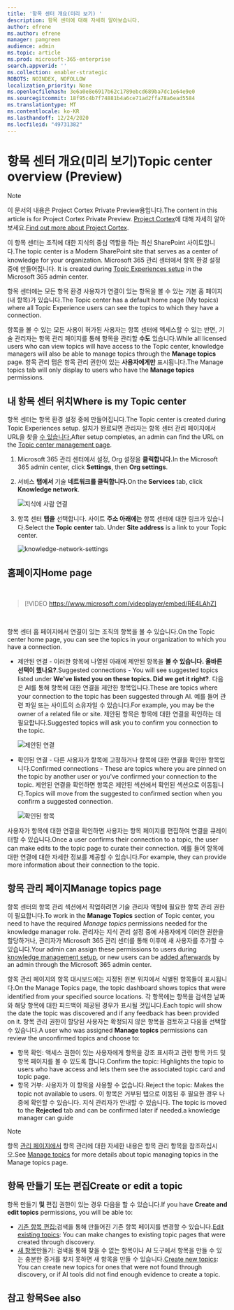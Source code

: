 ```yaml
---
title: '항목 센터 개요(미리 보기) '
description: 항목 센터에 대해 자세히 알아보습니다.
author: efrene
ms.author: efrene
manager: pamgreen
audience: admin
ms.topic: article
ms.prod: microsoft-365-enterprise
search.appverid: ''
ms.collection: enabler-strategic
ROBOTS: NOINDEX, NOFOLLOW
localization_priority: None
ms.openlocfilehash: 3e6a0e8e6917b62c1789ebcd689ba7dc1e64e9e0
ms.sourcegitcommit: 18f95c4b7f74881b4a6ce71ad2ffa78a6ead5584
ms.translationtype: MT
ms.contentlocale: ko-KR
ms.lasthandoff: 12/24/2020
ms.locfileid: "49731382"
---
```

# <a name="topic-center-overview-preview"></a><span data-ttu-id="eb8ff-103">항목 센터 개요(미리 보기)</span><span class="sxs-lookup"><span data-stu-id="eb8ff-103">Topic center overview (Preview)</span></span>

> [!Note] 
> <span data-ttu-id="eb8ff-104">이 문서의 내용은 Project Cortex Private Preview용입니다.</span><span class="sxs-lookup"><span data-stu-id="eb8ff-104">The content in this article is for Project Cortex Private Preview.</span></span> <span data-ttu-id="eb8ff-105">[Project Cortex](https://aka.ms/projectcortex)에 대해 자세히 알아보세요.</span><span class="sxs-lookup"><span data-stu-id="eb8ff-105">[Find out more about Project Cortex](https://aka.ms/projectcortex).</span></span>

<span data-ttu-id="eb8ff-106">이 항목 센터는 조직에 대한 지식의 중심 역할을 하는 최신 SharePoint 사이트입니다.</span><span class="sxs-lookup"><span data-stu-id="eb8ff-106">The topic center is a Modern SharePoint site that serves as a center of knowledge for your organization.</span></span> <span data-ttu-id="eb8ff-107">Microsoft 365 관리 센터에서 항목 환경 설정 중에 만들어집니다. [](set-up-topic-experiences.md)</span><span class="sxs-lookup"><span data-stu-id="eb8ff-107">It is created during [Topic Experiences setup](set-up-topic-experiences.md) in the Microsoft 365 admin center.</span></span>

<span data-ttu-id="eb8ff-108">항목 센터에는 모든 항목 환경 사용자가 연결이 있는 항목을 볼 수 있는 기본 홈 페이지(내 항목)가 있습니다.</span><span class="sxs-lookup"><span data-stu-id="eb8ff-108">The Topic center has a default home page (My topics) where all Topic Experience users can see the topics to which they have a connection.</span></span> 

<span data-ttu-id="eb8ff-109">항목을 볼 수 있는 모든 사용이 허가된 사용자는 항목 센터에 액세스할 수 있는 반면, 기술 관리자는 항목 관리 페이지를 통해 항목을 관리할 **수도** 있습니다.</span><span class="sxs-lookup"><span data-stu-id="eb8ff-109">While all licensed users who can view topics will have access to the Topic center, knowledge managers will also be able to manage topics through the **Manage topics** page.</span></span> <span data-ttu-id="eb8ff-110">항목 관리 탭은 항목 관리 권한이 있는 **사용자에게만** 표시됩니다.</span><span class="sxs-lookup"><span data-stu-id="eb8ff-110">The Manage topics tab will only display to users who have the **Manage topics** permissions.</span></span> 

## <a name="where-is-my-topic-center"></a><span data-ttu-id="eb8ff-111">내 항목 센터 위치</span><span class="sxs-lookup"><span data-stu-id="eb8ff-111">Where is my Topic center</span></span>

<span data-ttu-id="eb8ff-112">항목 센터는 항목 환경 설정 중에 만들어집니다.</span><span class="sxs-lookup"><span data-stu-id="eb8ff-112">The Topic center is created during Topic Experiences setup.</span></span> <span data-ttu-id="eb8ff-113">설치가 완료되면 관리자는 항목 센터 관리 페이지에서 URL을 찾을 [수 있습니다.](https://docs.microsoft.com/microsoft-365/knowledge/topic-experiences-administration#to-access-topics-management-settings)</span><span class="sxs-lookup"><span data-stu-id="eb8ff-113">After setup completes, an admin can find the URL on the [Topic center management page](https://docs.microsoft.com/microsoft-365/knowledge/topic-experiences-administration#to-access-topics-management-settings).</span></span>


1. <span data-ttu-id="eb8ff-114">Microsoft 365 관리 센터에서 설정, Org 설정을 **클릭합니다.**</span><span class="sxs-lookup"><span data-stu-id="eb8ff-114">In the Microsoft 365 admin center, click **Settings**, then **Org settings**.</span></span>
2. <span data-ttu-id="eb8ff-115">서비스 **탭에서** 기술 **네트워크를 클릭합니다.**</span><span class="sxs-lookup"><span data-stu-id="eb8ff-115">On the **Services** tab, click **Knowledge network**.</span></span>

    ![지식에 사람 연결](../media/admin-org-knowledge-options-completed.png) </br>

3. <span data-ttu-id="eb8ff-117">항목 센터 **탭을** 선택합니다. 사이트 **주소 아래에는** 항목 센터에 대한 링크가 있습니다.</span><span class="sxs-lookup"><span data-stu-id="eb8ff-117">Select the **Topic center** tab. Under **Site address** is a link to your Topic center.</span></span>

    ![knowledge-network-settings](../media/knowledge-network-settings-topic-center.png) </br>



## <a name="home-page"></a><span data-ttu-id="eb8ff-119">홈페이지</span><span class="sxs-lookup"><span data-stu-id="eb8ff-119">Home page</span></span>

</br>

> [!VIDEO https://www.microsoft.com/videoplayer/embed/RE4LAhZ]  

</br>


<span data-ttu-id="eb8ff-120">항목 센터 홈 페이지에서 연결이 있는 조직의 항목을 볼 수 있습니다.</span><span class="sxs-lookup"><span data-stu-id="eb8ff-120">On the Topic center home page, you can see the topics in your organization to which you have a connection.</span></span>

- <span data-ttu-id="eb8ff-121">제안된 연결 - 이러한 항목에 나열된 아래에 제안된 항목을 **볼 수 있습니다. 올바른 선택이 했나요?**.</span><span class="sxs-lookup"><span data-stu-id="eb8ff-121">Suggested connections - You will see suggested topics listed under **We've listed you on these topics. Did we get it right?**.</span></span> <span data-ttu-id="eb8ff-122">다음은 AI를 통해 항목에 대한 연결을 제안한 항목입니다.</span><span class="sxs-lookup"><span data-stu-id="eb8ff-122">These are topics where your connection to the topic has been suggested through AI.</span></span> <span data-ttu-id="eb8ff-123">예를 들어 관련 파일 또는 사이트의 소유자일 수 있습니다.</span><span class="sxs-lookup"><span data-stu-id="eb8ff-123">For example, you may be the owner of a related file or site.</span></span> <span data-ttu-id="eb8ff-124">제안된 항목은 항목에 대한 연결을 확인하는 데 필요합니다.</span><span class="sxs-lookup"><span data-stu-id="eb8ff-124">Suggested topics will ask you to confirm you connection to the topic.</span></span>

   ![제안된 연결](../media/knowledge-management/my-topics.png) </br>
 
- <span data-ttu-id="eb8ff-126">확인된 연결 - 다른 사용자가 항목에 고정하거나 항목에 대한 연결을 확인한 항목입니다.</span><span class="sxs-lookup"><span data-stu-id="eb8ff-126">Confirmed connections - These are topics where you are pinned on the topic by another user or you've confirmed your connection to the topic.</span></span> <span data-ttu-id="eb8ff-127">제안된 연결을 확인하면 항목은 제안된 섹션에서 확인된 섹션으로 이동됩니다.</span><span class="sxs-lookup"><span data-stu-id="eb8ff-127">Topics will move from the suggested to confirmed section when you confirm a suggested connection.</span></span>
 
   ![확인된 항목](../media/knowledge-management/my-topics-confirmed.png) </br>

<span data-ttu-id="eb8ff-129">사용자가 항목에 대한 연결을 확인하면 사용자는 항목 페이지를 편집하여 연결을 큐레이터할 수 있습니다.</span><span class="sxs-lookup"><span data-stu-id="eb8ff-129">Once a user confirms their connection to a topic, the user can make edits to the topic page to curate their connection.</span></span> <span data-ttu-id="eb8ff-130">예를 들어 항목에 대한 연결에 대한 자세한 정보를 제공할 수 있습니다.</span><span class="sxs-lookup"><span data-stu-id="eb8ff-130">For example, they can provide more information about their connection to the topic.</span></span>


## <a name="manage-topics-page"></a><span data-ttu-id="eb8ff-131">항목 관리 페이지</span><span class="sxs-lookup"><span data-stu-id="eb8ff-131">Manage topics page</span></span>

<span data-ttu-id="eb8ff-132">항목 센터의  항목 관리 섹션에서 작업하려면 기술 관리자  역할에 필요한 항목 관리 권한이 필요합니다.</span><span class="sxs-lookup"><span data-stu-id="eb8ff-132">To work in the **Manage Topics** section of Topic center, you need to have the required *Manage topics* permissions needed for the knowledge manager role.</span></span> <span data-ttu-id="eb8ff-133">관리자는 지식 관리 설정 중에 [](set-up-topic-experiences.md)사용자에게 이러한 권한을 할당하거나, [](topic-experiences-knowledge-rules.md) 관리자가 Microsoft 365 관리 센터를 통해 이후에 새 사용자를 추가할 수 있습니다.</span><span class="sxs-lookup"><span data-stu-id="eb8ff-133">Your admin can assign these permissions to users during [knowledge management setup](set-up-topic-experiences.md), or new users can be [added afterwards](topic-experiences-knowledge-rules.md) by an admin through the Microsoft 365 admin center.</span></span>

<span data-ttu-id="eb8ff-134">항목 관리 페이지의 항목 대시보드에는 지정된 원본 위치에서 식별된 항목들이 표시됩니다.</span><span class="sxs-lookup"><span data-stu-id="eb8ff-134">On the Manage Topics page, the topic dashboard shows topics that were identified from your specified source locations.</span></span> <span data-ttu-id="eb8ff-135">각 항목에는 항목을 검색한 날짜와 해당 항목에 대한 피드백이 제공된 경우가 표시될 것입니다.</span><span class="sxs-lookup"><span data-stu-id="eb8ff-135">Each topic will show the date the topic was discovered and if any feedback has been provided on it.</span></span> <span data-ttu-id="eb8ff-136">항목 관리 권한이  할당된 사용자는 확정되지 않은 항목을 검토하고 다음을 선택할 수 있습니다.</span><span class="sxs-lookup"><span data-stu-id="eb8ff-136">A user who was assigned **Manage topics** permissions can review the unconfirmed topics and choose to:</span></span>
- <span data-ttu-id="eb8ff-137">항목 확인: 액세스 권한이 있는 사용자에게 항목을 강조 표시하고 관련 항목 카드 및 항목 페이지를 볼 수 있도록 합니다.</span><span class="sxs-lookup"><span data-stu-id="eb8ff-137">Confirm the topic: Highlights the topic to users who have access and lets them see the associated topic card and topic page.</span></span>
- <span data-ttu-id="eb8ff-138">항목 거부: 사용자가 이 항목을 사용할 수 없습니다.</span><span class="sxs-lookup"><span data-stu-id="eb8ff-138">Reject the topic: Makes the topic not available to users.</span></span> <span data-ttu-id="eb8ff-139">이 항목은 거부된 탭으로 이동된 후 필요한 경우 나중에 확인할 수 있습니다. 지식 관리자가 안내할 수 있습니다. </span><span class="sxs-lookup"><span data-stu-id="eb8ff-139">The topic is moved to the **Rejected** tab and can be confirmed later if needed.a knowledge manager can guide</span></span> 

> [!Note] 
> <span data-ttu-id="eb8ff-140">항목 [관리 페이지에서](manage-topics.md) 항목 관리에 대한 자세한 내용은 항목 관리 항목을 참조하십시오.</span><span class="sxs-lookup"><span data-stu-id="eb8ff-140">See [Manage topics](manage-topics.md) for more details about topic managing topics in the Manage topics page.</span></span>


## <a name="create-or-edit-a-topic"></a><span data-ttu-id="eb8ff-141">항목 만들기 또는 편집</span><span class="sxs-lookup"><span data-stu-id="eb8ff-141">Create or edit a topic</span></span>

<span data-ttu-id="eb8ff-142">항목 만들기 **및** 편집 권한이 있는 경우 다음을 할 수 있습니다.</span><span class="sxs-lookup"><span data-stu-id="eb8ff-142">If you have **Create and edit topics** permissions, you will be able to:</span></span>

- <span data-ttu-id="eb8ff-143">[기존 항목 편집:](edit-a-topic.md)검색을 통해 만들어진 기존 항목 페이지를 변경할 수 있습니다.</span><span class="sxs-lookup"><span data-stu-id="eb8ff-143">[Edit existing topics](edit-a-topic.md): You can make changes to existing topic pages that were created through discovery.</span></span>
- <span data-ttu-id="eb8ff-144">[새 항목](create-a-topic.md)만들기: 검색을 통해 찾을 수 없는 항목이나 AI 도구에서 항목을 만들 수 있는 충분한 증거를 찾지 못하면 새 항목을 만들 수 있습니다.</span><span class="sxs-lookup"><span data-stu-id="eb8ff-144">[Create new topics](create-a-topic.md): You can create new topics for ones that were not found through discovery, or if AI tools did not find enough evidence to create a topic.</span></span>






## <a name="see-also"></a><span data-ttu-id="eb8ff-145">참고 항목</span><span class="sxs-lookup"><span data-stu-id="eb8ff-145">See also</span></span>



  






